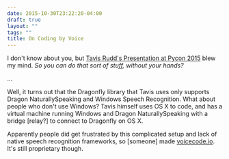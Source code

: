 ```yaml
---
date: 2015-10-30T23:22:20-04:00
draft: true
layout: ""
tags: ""
title: On Coding by Voice
---
```


I don't know about you, but [Tavis Rudd's Presentation at Pycon 2015](https://www.youtube.com/watch?v=8SkdfdXWYaI) blew my mind. *So you can do that sort of stuff, without your hands?*

...

Well, it turns out that the Dragonfly library that Tavis uses only supports Dragon NaturallySpeaking and Windows Speech Recognition. What about people who don't use Windows? Tavis himself uses OS X to code, and has a virtual machine running Windows and Dragon NaturallySpeaking with a bridge [relay?] to connect to Dragonfly on OS X.



Apparently people did get frustrated by this complicated setup and lack of native speech recognition frameworks, so [someone] made [voicecode.io](). It's still proprietary though.

<!--
Text-based interface for testing dragonfly
Quake-like 
-->


<!--Ideas:
PocketSphinx.js
live demo
-->

